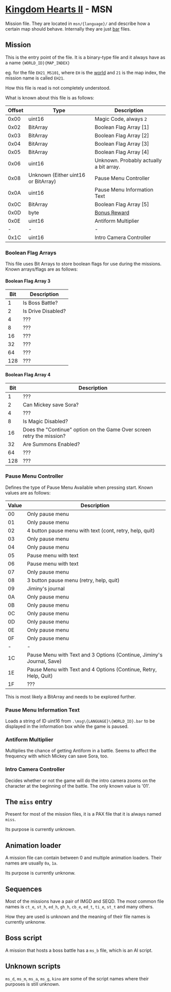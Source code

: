 # [Kingdom Hearts II](../../index.md) - MSN

Mission file. They are located in `msn/{language}/` and describe how a certain map should behave. Internally they are just [bar](bar.md) files.

## Mission

This is the entry point of the file. It is a binary-type file and it always have as a name `{WORLD_ID}{MAP_INDEX}`

eg. for the file `EH21_MS101`, where `EH` is the [world](../../worlds.md) and `21` is the map index, the mission name is called `EH21`.

How this file is read is not completely understood.

What is known about this file is as follows:

| Offset | Type   | Description |
|--------|--------|-------------|
| 0x00   | uint16 | Magic Code, always `2`
| 0x02   | BitArray | Boolean Flag Array [1]
| 0x03   | BitArray | Boolean Flag Array [2]
| 0x04   | BitArray | Boolean Flag Array [3]
| 0x05   | BitArray | Boolean Flag Array [4]
| 0x06   | uint16 | Unknown. Probably actually a bit array.
| 0x08   | Unknown (Either uint16 or BitArray) | Pause Menu Controller
| 0x0A   | uint16 | Pause Menu Information Text
| 0x0C   | BitArray | Boolean Flag Array [5]
| 0x0D   | byte | [Bonus Reward](00battle.md#bons)
| 0x0E   | uint16 | Antiform Multiplier
| - | - | -
| 0x1C | uint16 | Intro Camera Controller


### Boolean Flag Arrays

This file uses Bit Arrays to store boolean flags for use during the missions. Known arrays/flags are as follows:

#### Boolean Flag Array 3
| Bit | Description |
|-----|-------------|
| 1 | Is Boss Battle?
| 2 | Is Drive Disabled?
| 4 | ???
| 8 | ???
| 16 | ???
| 32 | ???
| 64 | ???
| 128 | ???

#### Boolean Flag Array 4
| Bit | Description |
|-----|-------------|
| 1 | ???
| 2 | Can Mickey save Sora?
| 4 | ???
| 8 | Is Magic Disabled?
| 16 | Does the "Continue" option on the Game Over screen retry the mission?
| 32 | Are Summons Enabled?
| 64 | ???
| 128 | ???

### Pause Menu Controller
Defines the type of Pause Menu Available when pressing start. Known values are as follows:

| Value | Description |
|-------|-------------|
| 00 | Only pause menu
| 01 | Only pause menu
| 02 | 4 button pause menu with text (cont, retry, help, quit)
| 03 | Only pause menu
| 04 | Only pause menu
| 05 | Pause menu with text
| 06 | Pause menu with text
| 07 | Only pause menu
| 08 | 3 button pause menu (retry, help, quit)
| 09 | Jiminy's journal
| 0A | Only pause menu
| 0B | Only pause menu
| 0C | Only pause menu
| 0D | Only pause menu
| 0E | Only pause menu
| 0F | Only pause menu
| -|-
| 1C | Pause Menu with Text and 3 Options (Continue, Jiminy's Journal, Save)
| 1E | Pause Menu with Text and 4 Options (Continue, Retry, Help, Quit)
| 1F | ???

This is most likely a BitArray and needs to be explored further.

### Pause Menu Information Text
Loads a string of ID uint16 from `.\msg\{LANGUAGE}\{WORLD_ID}.bar` to be displayed in the information box while the game is paused.

### Antiform Multiplier
Multiplies the chance of getting Antiform in a battle. Seems to affect the frequency with which Mickey can save Sora, too.

### Intro Camera Controller
Decides whether or not the game will do the intro camera zooms on the character at the beginning of the battle. The only known value is '01'.

## The `miss` entry

Present for most of the mission files, it is a PAX file that it is always named `miss`.

Its purpose is currently unknown.

## Animation loader

A mission file can contain between 0 and multiple animation loaders. Their names are usually `0a`, `1a`.

Its purpose is currently unknonw.

## Sequences

Most of the missions have a pair of IMGD and SEQD. The most common file names is `ct_e`, `st_h`, `ed_h`, `gh_h`, `cb_e`, `ed_t`, `ti_e`, `st_t` and many others.

How they are used is unknown and the meaning of their file names is currently unknonw.

## Boss script

A mission that hosts a boss battle has a `ms_b` file, which is an AI script.

## Unknown scripts

`ms_d`, `ms_m`, `ms_a`, `ms_g`, `kino` are some of the script names where their purposes is still unknown.
